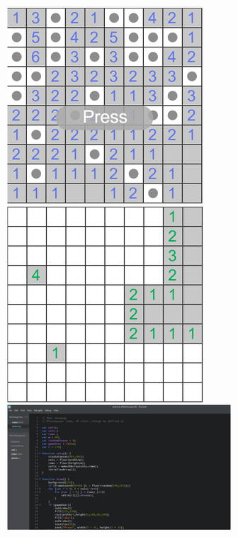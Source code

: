 ![alt text](https://github.com/MaorAssayag/JavaScript/blob/master/MineSweeperJS/screenshots/screenshot1.png)
![alt text](https://github.com/MaorAssayag/JavaScript/blob/master/MineSweeperJS/screenshots/screenshot2.png)
![alt text](https://github.com/MaorAssayag/JavaScript/blob/master/MineSweeperJS/screenshots/screenshot3.png)
